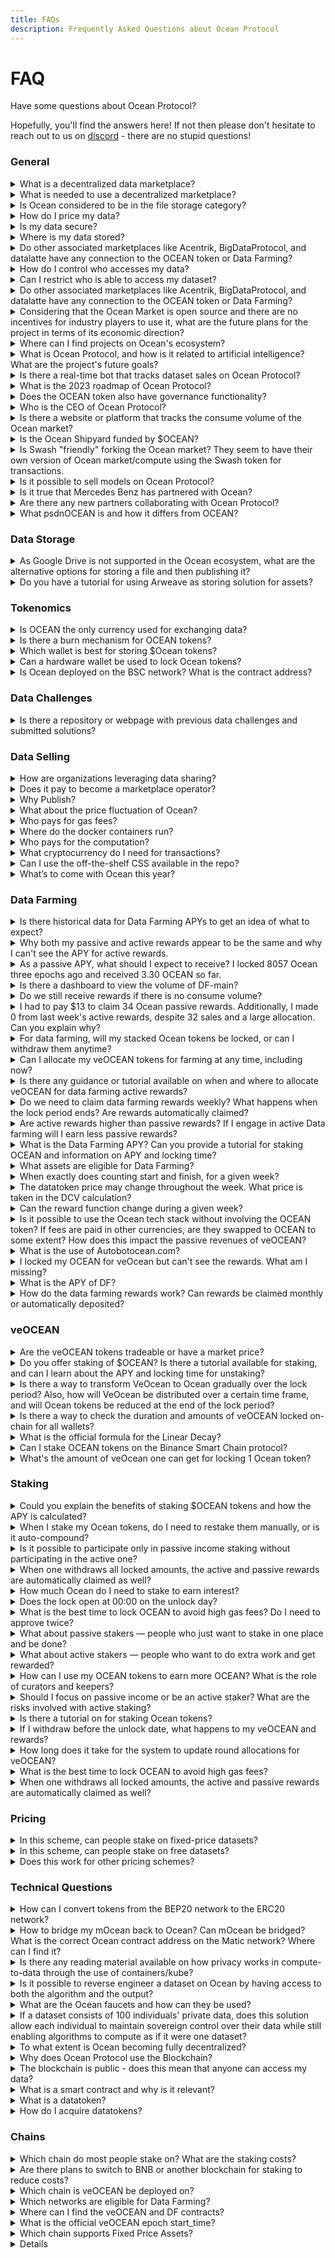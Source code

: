 ```yaml
---
title: FAQs
description: Frequently Asked Questions about Ocean Protocol
---
```


# FAQ

Have some questions about Ocean Protocol?

Hopefully, you'll find the answers here! If not then please don't hesitate to reach out to us on [discord](https://discord.gg/TnXjkR5) - there are no stupid questions!

### General

<details>

<summary>What is a decentralized data marketplace?</summary>

A data marketplace allows providers to publish data and buyers to consume data. Unlike centralized data marketplaces, decentralized ones give users more control over their data, algorithms, and analytics by minimizing custodianship and providing transparent and immutable records of every transaction. With features such as Compute-to-Data (C2D), data and algorithms can be ingested into secure Docker containers where escapes are avoided, protecting both the data and algorithms.

</details>

<details>

<summary>What is needed to use a decentralized marketplace?</summary>

Users access decentralized marketplaces via Metamask. Metamask is an applet interface that manages unique IDs, generated and controlled fully by the user. These unique IDs (aka Ethereum address) are used to store digital assets such as cryptocurrency, datatokens, NFTs, and other web3 native assets.

A Metamask wallet can easily be set up as a browser extension by going to your browser’s web store for extensions and searching for “MetaMask”. For additional help setting up your MetaMask wallet, watch our short tutorial video and review these instructions on Ocean’s documentation page.

Once a user has Metamask installed and an Ethereum address, they can register, consume, or stake on datasets on Ocean Market.

</details>

<details>

<summary>Is Ocean considered to be in the file storage category?</summary>

No, OCEAN does not store data. When publishing, you are providing the URL (or specs for other types of storage).
  
</details>

<details>

<summary>How do I price my data?</summary>

Ocean gives you two different options for pricing your data - [fixed price](../developers/contracts/pricing-schemas.md#fixed-pricing) or [free](../developers/contracts/pricing-schemas.md#free-pricing). You need to decide what your dataset is worth and how you want to price it. You can change the price but you can’t change the price format (e.g. from fixed to free).

</details>

<details>

<summary>Is my data secure?</summary>

Yes. Ocean Protocol understands that some data is too sensitive to be shared — potentially due to GDPR or other reasons. For these types of datasets, we offer a unique service called [compute-to-data](../developers/compute-to-data/README.md). This enables you to monetize the dataset that sits behind a firewall without ever revealing the raw data to the consumer. For example, researchers and data scientists pay to run their algorithms on the data set, and the computation is performed behind a firewall; all the researchers or data scientists receive is the results generated by their algorithm.

</details>

<details>

<summary>Where is my data stored?</summary>

Ocean does not provide data storage. Users have the choice to [store](../user-guides/asset-hosting/README.md) their data on their own servers, cloud, or decentralized storage. Users need only to provide a URL, an IPFS hash, an Arweave CID, or the on-chain information to the dataset. This is then encrypted as a means to protect access to the dataset.

</details>



<details>

<summary>Do other associated marketplaces like Acentrik, BigDataProtocol, and datalatte have any connection to the OCEAN token or Data Farming?</summary>

Several projects use Ocean-components to power their data marketplaces. If these marketplaces are publicly accessible and indexable by Ocean Protocol, they are included in the data farming rewards program. If the marketplaces are closed and private, which cannot be indexed and tracked, then assets and activities are not part of the data farming program.

</details>

<details>

<summary>How do I control who accesses my data?</summary>

Ocean provides tools for access control, [fine-grained permissions](../developers/fg-permissions.md), passlisting, and blocklisting addresses. Data and AI services can be shared under the conditions set by the owner of the data. There is no central intermediary, which ensures no one can interfere with the transaction and both the publisher and user have transparency.

</details>

<details>

<summary>Can I restrict who is able to access my dataset?</summary>

Yes - Ocean has implemented [fine-grained permissions](../developers/fg-permissions.md). This means that you can create allow and deny lists that restrict access from certain individuals or limit access to particular organizations. \
PS: [Fine-grained permissions](../developers/fg-permissions.md) are not integrated into the Ocean Marketplace.

</details>

<details>

<summary>Do other associated marketplaces like Acentrik, BigDataProtocol, and datalatte have any connection to the OCEAN token or Data Farming?</summary>

Several projects use ocean components to power their data marketplaces. If these marketplaces are publicly accessible and indexable by Ocean Protocol, they are included in the data farming rewards program. If the marketplaces are closed and private, which cannot be indexed and tracked, then assets and activities are not part of the data farming program.

</details>

<details>

<summary>Considering that the Ocean Market is open source and there are no incentives for industry players to use it, what are the future plans for the project in terms of its economic direction?</summary>

The Ocean Market has consistently served as a showcase for the practical application of Ocean technology. Moreover, it has the potential to set a precedent for the development of other marketplaces within the Ocean ecosystem.

However, it's important to note that participants using the Ocean stack are subject to transaction fees, which vary depending on the chosen token, either 0.1% or 0.2%. These fees serve the dual purpose of furthering the development of Ocean technology and facilitating the buy-and-burning of the Ocean token. 
</details>

<details>

<summary>Where can I find projects on Ocean's ecosystem?</summary>

All the ecosystem information is available on the [website](https://oceanprotocol.com/ecosystem).
  
</details>

<details>

<summary>What is Ocean Protocol, and how is it related to artificial intelligence? What are the project's future goals?</summary>

The mission of Ocean is to level the playing field around data & AI. 
AI models need data; Ocean provides tools to help supply, manage, and monetize that data. 
Ocean tokenizes access to data, enabling web3 wallets to hold keys to data, decentralized data exchanges, token-gated APIs, the provenance of data sharing, compute to data, and more. 
The Ocean core team & Ocean community continue to evolve the stack and applications around it, which in turn drives traction.
You can learn more about what we are doing in 2023 in this [blog post](https://blog.oceanprotocol.com/ocean-protocol-update-2023-44ed14510051a).
  
</details>

<details>

<summary>Is there a real-time bot that tracks dataset sales on Ocean Protocol?</summary>

Not to our knowledge. If you find something, please share it with us 🙃
  
</details>

<details>

<summary>What is the 2023 roadmap of Ocean Protocol?</summary>

This [blog post](https://blog.oceanprotocol.com/ocean-protocol-update-2023-44ed14510051) provides the 2023 goals and plans for the Ocean Core team. 
</details>

<details>

<summary>Does the OCEAN token also have governance functionality?</summary>

During the Ocean DAO grants program (2021-2022), the Ocean token was used for community voting and governance. Currently there are no governance functions associated with the Ocean Token. In the future, when there is broader adoption of the Ocean technology and a vibrant community and ecosystem has formed around Ocean, further options for community governance with the Ocean token will be explored.

</details>

<details>

<summary>Who is the CEO of Ocean Protocol?</summary>

Ocean Protocol is an open-source project with no official lead. The protocol is permissionless and all the code and components are available for free. For administrative purposes, there is a limited liability non-profit company registered in Singapore with three directors including Trent McConaghy and Bruce Pon, co-founders of Ocean.
  
</details>


<details>

<summary>Is there a website or platform that tracks the consume volume of the Ocean market?</summary>

Yes there is - the [Autobot](https://autobotocean.com/) one. 

</details>


<details>

<summary>Is the Ocean Shipyard funded by $OCEAN?</summary>
Ocean Shipyard is an early-stage grant program established to fund the next generation of Web3 dApps built on Ocean Protocol. It is made for entrepreneurs looking to build open-source Web3 solutions on Ocean, make valuable data available, build innovations, and create value for the Ocean ecosystem.

More info on the [Shipyard](https://oceanprotocol.com/shipyard) page.

  
</details>

<details>

<summary>Is Swash "friendly" forking the Ocean market? They seem to have their own version of Ocean market/compute using the Swash token for transactions.</summary>

Anyone can fork Ocean Market; the core team encourages this because it drives value to the Ocean ecosystem and OCEAN token. Daimler / Acentrik and deltaDAO are prime examples of forks. Swash has published data assets on Ocean Market. Details: The [Ocean Market](https://github.com/oceanprotocol/market) repo is a permissive open-source license (Apache 2). That code uses Ocean contracts deployed to Eth mainnet and elsewhere. Within hours one can fork Ocean Market code and launch their own data marketplace with their own branding. Ocean Market or the forks can use any token as a unit of exchange, OCEAN or otherwise. Unit-of-exchange is weak for value accrual. Better is *revenue* going to the protocol community; Ocean has that via whenever a datatoken is consumed, 0.1% goes to the Ocean community. Ocean Market is one of many templates for people to build Ocean-powered dApps; all templates are forkable. 
1. Ocean [Templates](https://oceanprotocol.com/templates). 
2. Introducing Ocean Templates [blog post](https://blog.oceanprotocol.com/introducing-ocean-templates-tools-to-build-next-generation-web3-dapps-67b66e519eb1).
3. Ocean Token Model 2023 [blog post](https://blog.oceanprotocol.com/ocean-token-model-2023-2f306932f34a).
  
</details>


<details>

<summary>Is it possible to sell models on Ocean Protocol?</summary>

Yes, you can sell any type of data. Start learning about us through the [documentation](https://docs.oceanprotocol.com/).
  
</details>


<details>

<summary>Is it true that Mercedes Benz has partnered with Ocean?</summary>

Yes 🫢, [here](https://blog.oceanprotocol.com/acentrik-a-decentralized-data-marketplace-for-enterprises-built-on-ocean-protocol-is-now-in-7fb7371e57d4) are a few details.
  
</details>

<details>

<summary>Are there any new partners collaborating with Ocean Protocol?</summary>

Yes 😉 You'll find some details of collaborations on our [blog post](https://blog.oceanprotocol.com/acentrik-a-decentralized-data-marketplace-for-enterprises-built-on-ocean-protocol-is-now-in-7fb7371e57d4). ⁣

  
</details>

<details>

<summary>What psdnOCEAN is and how it differs from OCEAN?</summary>

OCEAN is the main currency of the Ocean network, particularly the Ocean Market. psdnOCEAN is a staking token used for data farming network rewards. By converting OCEAN to psdnOCEAN, users can earn passive staking rewards. psdnOCEAN is not directly affiliated with Ocean Protocol and is operated by an independent entity named H20. Locking contracts for H20 and psdnOCEAN are open source and can be examined publicly. To get psdnOCEAN, users lock their OCEAN and then receive an equivalent amount of psdnOCEAN in return. Although the locking and staking contracts have been audited, users should do their own research and put at risk only the amounts that they are willing to lose. ⁣

  
</details>


### Data Storage

<details>

<summary>As Google Drive is not supported in the Ocean ecosystem, what are the alternative options for storing a file and then publishing it?</summary>

Google Drive is an awesome product, but is designed for file sharing between a small group of users and is not properly working with our architecture. ⁣There are a bunch of other systems you can use that work smoothly with our stack. [Here](https://docs.oceanprotocol.com/developers/storage) are some alternatives.

  
</details>

<details>

<summary>Do you have a tutorial for using Arweave as storing solution for assets?</summary>

You bet we have. [Here](https://docs.oceanprotocol.com/user-guides/asset-hosting/arweave) it is 😎

</details>


### Tokenomics 

<details>

<summary>Is OCEAN the only currency used for exchanging data?</summary>

Ocean Market currently supports only $OCEAN for the exchange of services. Markets such as BDP and Acentrik use another currency for the exchange of services.
  
</details>

<details>

<summary>Is there a burn mechanism for OCEAN tokens?</summary>

A portion of the revenue earned in the Ocean ecosystem is earmarked for buy-and-burn. If the transaction volume on Ocean reaches scale and is broadly adopted to the point where the buy-burn mechanism outruns the emissions of Ocean token, the Ocean token supply would deflate.

</details>


<details>

  
<summary>Which wallet is best for storing $Ocean tokens?</summary>

OCEAN Token is a standard ERC20 token, so any wallet that can hold ERC20 can hold OCEAN as well. However, we always recommend hardware wallet for security reasons ⁣

</details>

<details>

<summary>Can a hardware wallet be used to lock Ocean tokens?</summary>

Yes, either through Metamask (or another software wallet that can connect to a hardware wallet) or through your hardware wallet software - Ledger, Trezor etc. ⁣

</details>

<details>

<summary>Is Ocean deployed on the BSC network? What is the contract address?</summary>

Yes, it's [0xDCe07662CA8EbC241316a15B611c89711414Dd1a](https://bscscan.com/token/0xdce07662ca8ebc241316a15b611c89711414dd1a).

<details>
<summary>What psdnOCEAN is and how it differs from OCEAN?</summary>

OCEAN is the main currency of the Ocean network, particularly the Ocean Market. psdnOCEAN is a staking token used for data farming network rewards. By converting OCEAN to psdnOCEAN, users can earn passive staking rewards. psdnOCEAN is not directly affiliated with Ocean Protocol and is operated by an independent entity named H20. Locking contracts for H20 and psdnOCEAN are open source and can be examined publicly. To get psdnOCEAN, users lock their OCEAN and then receive an equivalent amount of psdnOCEAN in return. Although the locking and staking contracts have been audited, users should do their own research and put at risk only the amounts that they are willing to lose.

</details>


<details>

<summary>Can the Ocean tech stack be used without utilizing the OCEAN token?</summary>

All Ocean modules and components are open-source and freely available to the community. Developers can change the default currency from OCEAN to a different one for their marketplace.
  
</details>


<details>

<summary>When is the next token release scheduled?</summary>

There will not be a next release for the token. To date, all tokens have been [minted](https://blog.oceanprotocol.com/control-over-the-ocean-contract-to-be-revoked-soon-overview-6c5b15be2db ⁣) and approximately 720 million OCEAN are allocated towards data farming and network rewards. 
  
</details>

<details>

<summary>Do other associated marketplaces like Acentrik, BigDataProtocol, and datalatte have any connection to the OCEAN token or Data Farming?</summary>

Several projects use Ocean-components to power their data marketplaces. If these marketplaces are publicly accessible and indexable by Ocean Protocol, they are included in the data farming rewards program. If the marketplaces are closed and private, which cannot be indexed and tracked, then assets and activities are not part of the data farming program.

</details>

<details>

<summary>Does the OCEAN token also have governance functionality?</summary>

During the Ocean DAO grants program (2021-2022), the Ocean token was used for community voting and governance. Currently, there are no governance functions associated with the Ocean Token. In the future, when there is a broader adoption of Ocean technology and a vibrant community and ecosystem has formed around Ocean, further options for community governance with the Ocean token will be explored.
  
</details>

<details>

<summary>How is the fee distribution made, and what is the percentage allocated to burning, rewards, and revenue?</summary>

A portion of the revenue earned in the Ocean ecosystem is earmarked for buy-and-burn. If the transaction volume on Ocean reaches scale and is broadly adopted to the point where the buy-burn mechanism outruns the emissions of Ocean token, the Ocean token supply would deflate. Information about the Ocean token dynamics can be found [here](https://blog.oceanprotocol.com/ocean-token-model-3e4e7af210f9). Also, 5% of Ocean network revenue is assigned for burning.
  
</details>

<details>

<summary>Could you explain the impact of EUROe on the utility of OCEAN? If transactions are made with EUROe within the Gen-X and GAIA-X ecosystem, how does it affect the use and value of OCEAN?</summary>

3rd party markets such as Gaia-X, BDP, and Acentrik may use another currency for the exchange of services. If these marketplaces are publicly accessible, indexable, and abide by the fee structure set out by Ocean Protocol, transaction fees would be remitted back to the Ocean community. These transaction fees would be allocated according to the [plan](https://blog.oceanprotocol.com/ocean-token-model-3e4e7af210f9) set out.
⁣
</details>


<details>

<summary>Does the increasing number of transactions and demand for OCEAN tokens result in a dampening effect due to higher prices?</summary>

$OCEAN token is designed as a utility token, which becomes deflationary when transaction volume reaches scale and exceeds the value of $OCEAN being emitted via Data Farming. Learn more [here](https://blog.oceanprotocol.com/ocean-token-model-3e4e7af210f9). ⁣
  
</details>

<details>

<summary>Is there a stablecoin backed by OCEAN tokens?</summary>

No, there is no stablecoin issued that is backed using $OCEAN.
  
</details>


<summary> Which blockchain network currently has the highest liquidity for Ocean?</summary>

The Ethereum network has the highest liquidity for $OCEAN.
  
</details>

### Data Challenges 

<details>

<summary>Is there a repository or webpage with previous data challenges and submitted solutions?</summary>

You can find a list of past data challenges on our [website](https://oceanprotocol.com/challenges). 
Accessing the submitted solutions is currently a work in progress, with one solution already available for the [Catalunya](https://catalunya.oceanprotocol.com/) challenge.
  
</details>

### Data Selling

<details>

<summary>How are organizations leveraging data sharing?</summary>

For the most part, organizations are leveraging data sharing to benefit from data monetization, however, increasingly organizations are also sharing data in order to boost their progress on sustainability goals. For example, data aggregated from vehicles can not only bring new revenue streams to automotive firms but can also be used to battle pollution.

</details>

<details>

<summary>Does it pay to become a marketplace operator?</summary>

Yes. Marketplace operators benefit from earning commissions on marketplace transactions related to data consumption. Ocean Market is primarily focused on monetizing data however it is also designed to handle the sale of any digital asset or service. As a result, the total addressable market goes way beyond revenues from just selling data. Operating costs for an Ocean-powered marketplace are moderate and the base code is open source and available free of charge under the Apache 2 license.

</details>

<details>

<summary>Why Publish?</summary>

Publishing data, algorithms, and other digital assets and services on an Ocean-powered marketplace offers numerous opportunities to earn on the future revenue streams connected to that data as well as build a lucrative ecosystem that adds value to the published asset. It also allows for the discovery and insights into new use cases and applications of the published asset.

</details>

<details>

<summary>What about the price fluctuation of Ocean?</summary>

Price fluctuation is mitigated through the use of the Ocean backed stable coin H2O.

</details>

<details>

<summary>Who pays for gas fees?</summary>

Gas fees for marketplace transactions are paid by the user initiating the transaction (for publishing, consuming, etc).

</details>

<details>

<summary>Where do the docker containers run?</summary>

Dockers containers can run anywhere. Ocean Market uses a docker run by the Ocean Protocol Foundation OPF); limit: 1 CPU limit / 60 seconds max. NOTE: This means OPF technically has access to data. In the case of a forked Ocean-powered marketplace, the owner of the marketplace must set up a computation environment. If individual users of the marketplace are concerned with security they should be prepared to host both the data and provide compute-to-data services on-premise.

</details>

<details>

<summary>Who pays for the computation?</summary>

The marketplace owner.

</details>

<details>

<summary>What cryptocurrency do I need for transactions?</summary>

The type of cryptocurrencies needed for transactions on the marketplace depends on which network(s) the marketplace is running (Ethereum, Polygon, EWT, BSC, Moonriver, etc.). Regardless of network, users will need to have Ocean tokens as well as the corresponding network token, which is used to pay for gas.

</details>

<details>

<summary>Can I use the off-the-shelf CSS available in the repo?</summary>

The marketplace name, logo, and typeface must be changed by the client. A slight modification would be enough for compliance. For more information consult the READ ME file on [GitHub](https://github.com/oceanprotocol/market#-forking). 

</details>

<details>

<summary>What’s to come with Ocean this year?</summary>

Check out our [roadmap](https://oceanprotocol.com/technology/roadmap) to see what we are currently working on. If you are interested in tracking our progress towards these goals then take a look at our [github](https://github.com/oceanprotocol/).

</details>

### Data Farming

<details>

<summary>Is there historical data for Data Farming APYs to get an idea of what to expect?</summary>

Yes. Just,  Scroll down to the "Data Farming History" Section.
https://df.oceandao.org/activerewards
  
</details>


<details>

<summary>Why both my passive and active rewards appear to be the same and why I can't see the APY for active rewards.</summary>

Passive rewards are distributed relative to your % ownership of veOCEAN.

Active rewards are distributed relative to your ability to curate assets that are driving revenue. If you are able to curate quality assets better than others, you are able to receive a larger % reward.
Therfore, even though the total reward budgets are the same, the way you can earn rewards are not.

APY for active rewards is ~0% at the moment as most assets are not driving sales.

  
</details>

<details>

<summary>As a passive APY, what should I expect to receive? I locked 8057 Ocean three epochs ago and received 3.30 OCEAN so far. </summary>

That's a valid point, and we greatly value your feedback. We are continuously enhancing the Data Farming UI based on input like yours. 

Here's how the frontend logic works: We round your APY to two decimal places. So, if you've locked 8,000 OCEAN for a short period, it's possible to see a near-0% APY. 

To boost your APY, consider locking your OCEAN for a more extended period. It's not only about the amount you lock but also the duration of the lock that matters most. Longer lock periods yield more significant results. You can find further insights in this [document](https://docs.oceanprotocol.com/user-guides/data-farming/how-to-estimate-apy).
  
</details>


<details>

<summary>Is there a dashboard to view the volume of DF-main?</summary>

Yes

[DF Dashboard](https://df.oceandao.org/datafarming) (per round).
[Autobot](https://autobotocean.com/volumes) (historical).

</details>

<details>

<summary>Do we still receive rewards if there is no consume volume?</summary>

Yes, you will still earn Passive Rewards. However, Active rewards need "Data Consume Volume". More info on the [docs](https://docs.oceanprotocol.com/user-guides/data-farming).


</details>

<details>

<summary>I had to pay $13 to claim 34 Ocean passive rewards. Additionally, I made 0 from last week's active rewards, despite 32 sales and a large allocation. Can you explain why?</summary>

The amount of rewards is highly dependent on the locking period. the longer you lock your tokens, the greater the rewards. You can use [this document](https://docs.oceanprotocol.com/user-guides/data-farming/how-to-estimate-apy) to estimate the amount you'll get.

Likely because the sales were small and only 0.01% of sales volume is considered for rewards.

This data and information are well documented on the [Farms](https://df.oceandao.org/datafarming) page.

  
</details>


<details>

<summary>For data farming, will my stacked Ocean tokens be locked, or can I withdraw them anytime?</summary>

Your locked amount cannot be withdrawn before the lock ends. Your rewards in return can be claimed/redeposited whenever you want. If you don't claim, they just stack up. There is no loss.
  
</details>

<details>

<summary>Can I allocate my veOCEAN tokens for farming at any time, including now? </summary>

Allocations happen instantly. ⁣
⁣
However, your allocation power is counted progressively throughout the week and requires you to leave it there for it to work. ⁣
⁣
Learn more by going through the [documentation](https://docs.oceanprotocol.com/rewards/df-veocean). ⁣
  
</details>


<details>

<summary>Is there any guidance or tutorial available on when and where to allocate veOCEAN for data farming active rewards?</summary>

For sure, here is the intro [tutorial](https://docs.oceanprotocol.com/veocean-data-farming/veocean-data-farming-tutorial).
We cannot offer guidance related to where to allocate your tokens, that's your decision. Your tokens, your curated assets.

  
</details>

<details>


<summary>Do we need to claim data farming rewards weekly? What happens when the lock period ends? Are rewards automatically claimed?</summary>

They can be claimed/redeposited whenever you want. If you don't claim, they just stack up. There is no loss.

  
</details>


<details>
<summary>Are active rewards higher than passive rewards?  If I engage in active Data farming will I earn less passive rewards?</summary>

Engaging in active data farming does not diminish your passive rewards. By default, you will receive your passive rewards, and in addition to that, you'll also earn active rewards on top.

You have the flexibility to participate in every available reward stream.
</details>

<details>

<summary>What is the Data Farming APY? Can you provide a tutorial for staking OCEAN and information on APY and locking time?</summary>

Active rewards are dependent on data assets actually making sales for you to receive rewards. If you have veOCEAN allocated to a data asset that doesn't get consumed/has no demand, you do not receive rewards.

[Tutorial](https://docs.oceanprotocol.com/veocean-data-farming/veocean-data-farming-tutorial)

[Calculator](https://autobotocean.com/calculator)

</details>


<details>

<summary>What assets are eligible for Data Farming?</summary>

The data asset may be of any type — dataset (for static URIs), algorithm for Compute-to-Data, or any other Datatoken token-gated system. The data asset may be fixed price or free price. You can find more details in the [DF Background page](../rewards/df-volumedf.md#assets-that-qualify-for-data-farming)

</details>

<details>

<summary>When exactly does counting start and finish, for a given week?</summary>

The counting starts at 00:00 am on Thursday UTC and ends at 11.59 pm UTC on the following Wednesday.

</details>

<details>

<summary>The datatoken price may change throughout the week. What price is taken in the DCV calculation?</summary>

The price is taken at the same time as each consume. E.g. if a data asset has three consumes, where the price was 1 OCEAN when the first consume happened, and the price was 10 OCEAN when the other consumes happened, then the total DCV for the asset is 1 + 10 + 10 = 21.

</details>

<details>

<summary>Can the reward function change during a given week?</summary>

No. At the beginning of a new DF round (DF1, DF2, etc.), rules are laid out, either implicitly if no change from the previous round, or explicitly in a blog post if there are new rules. This is: reward function, bounds, etc. Then teams stake, buy data, consume, etc. LPs are given DF rewards based on staking, DCV, etc. at the end of the week. Overall cycle time is one week.

Caveat: it’s no at least in theory! Sometimes there may be tweaks if there is community consensus or a bug.

</details>


<details>

<summary>Is it possible to use the Ocean tech stack without involving the OCEAN token? If fees are paid in other currencies, are they swapped to OCEAN to some extent? How does this impact the passive revenues of veOCEAN?</summary>

Ocean Market currently supports $OCEAN and $H2O for the exchange of services. Markets such as BDP and Acentrik may use another currency for the exchange of services. If these marketplaces are publicly accessible and indexable by Ocean Protocol, they are included in the data farming rewards program. If the marketplaces are closed and private, which cannot be indexed and tracked, then assets and activities are not part of the data farming program.
  
</details>

<details>


<summary>What is the use of Autobotocean.com?</summary>

Autobotocean.com can be used to explore Ocean-related metrics like $OCEAN locked vs. time, data consume volume, and more.

  
</details>

<details>

<Summary>I locked my OCEAN for veOcean but can't see the rewards. What am I missing?</Summary>

Please hang in there and stay patient, as it can take almost two weeks to receive your first reward. 😊
  
</details>

<details>

<summary>What is the APY of DF?</summary>

You can use [this document](https://docs.oceanprotocol.com/user-guides/data-farming/how-to-estimate-apy) to estimate your APY.
Please keep in mind that the algorithm offers higher incentives for longer lock periods. So, the longer you lock your assets, the greater your rewards will be. Once you go through our documentation, you'll have a better understanding of how it all works.

 
</details>

<details>

<summary>How do the data farming rewards work? Can rewards be claimed monthly or automatically deposited?</summary>

Data Farming serves as the fundamental incentive system within Ocean Protocol, offering diverse opportunities for participants to contribute to the protocol's growth and success. This system is divided into two rewarding streams:

1. Passive Rewards
2. Active Rewards
By actively participating in our available programs, you can earn both passive and active rewards. Your total rewards will be a combination of these two substreams.

The best part is that you have full control over claiming or redepositing your rewards at your convenience. Unclaimed rewards accumulate over time without any loss.

It's important to note that your veOCEAN balance will gradually decrease once you receive it. This decline occurs linearly over time until it reaches the Lock End Date. For instance, when your lock time has reached the halfway point, you will possess 50% of your initial veOCEAN balance. Once your lock time concludes, your veOCEAN balance will reach zero, allowing you to withdraw your OCEAN tokens.

Learn more in the [documentation](https://docs.oceanprotocol.com/rewards/df-veocean).

</details>


### veOCEAN

<details>

<summary>Are the veOCEAN tokens tradeable or have a market price?</summary>

No. They cannot be traded, transferred, or sold. ⁣
⁣
You can delegate veOCEAN to others in order to facilitate farming, however, you need to understand how this works. ⁣
⁣
You can get the necessary info in the [docs](https://docs.oceanprotocol.com/user-guides/data-farming). ⁣

</details>

<details>

<summary>Do you offer staking of $OCEAN? Is there a tutorial available for staking, and can I learn about the APY and locking time for unstaking?</summary>

Absolutely, we've adopted a staking approach similar to veCRV, allowing you to lock your Ocean tokens for veOCEAN to enjoy both passive and active rewards. Here are some handy resources to help you get started:
1. [Tutorial](https://docs.oceanprotocol.com/veocean-data-farming/veocean-data-farming-tutorial)
2. [Estimate your APY](https://docs.oceanprotocol.com/user-guides/data-farming/how-to-estimate-apy)

Feel free to explore these links for step-by-step guidance and insights into maximizing your staking rewards with veOCEAN.

PS: We cannot offer guidance related to where to allocate your tokens, that's your decision. Your tokens, your curated assets.
  
</details>

<details>

<summary>Is there a way to transform VeOcean to Ocean gradually over the lock period? Also, how will VeOcean be distributed over a certain time frame, and will Ocean tokens be reduced at the end of the lock period?</summary>


No, you can't convert your VeOcean to Ocean during the lock period. However, you have the opportunity to earn rewards (in $OCEAN) through active or passive staking. When the lock period concludes, you gain access to all your locked Ocean tokens. You can find additional information about OCEAN emissions [here](https://docs.oceanprotocol.com/veocean-data-farming/emissions-apys). 
It's important to note that you won't lose Ocean tokens by locking them, and they won't be reduced at the end of the lock period. To learn more about VeOcean, check out this [resource](https://docs.oceanprotocol.com/rewards/df-veocean).
  
</details>

<details>

<summary>Is there a way to check the duration and amounts of veOCEAN locked on-chain for all wallets?</summary>


Yes, this information is available. Indeed, there is a technical aspect involved. You'll need to have some technical knowledge because you'll be required to query our subgraph. You can find a working example in our [documentation](https://docs.oceanprotocol.com/developers/subgraph/get-veocean-stats#get-the-veocean-holders-list). Feel free to run the script by clicking on the "run" button.
  
</details>

<details>

<summary>What is the official formula for the Linear Decay?</summary>

The Linear Decay formula for veOCEAN can be expressed as follows in python.

```python
FOUR_YEARS = 60 * 60 * 24 * 7 * 52

veOcean_balance = OCEAN_amount_locked * (your_unlock_timestamp — current_unix_timestamp ) / FOUR_YEARS
```

To learn more about systems driving veOCEAN and Data Farming, please [visit our df-py github repository](https://github.com/oceanprotocol/df-py).

</details>

<details>

<summary>Can I stake OCEAN tokens on the Binance Smart Chain protocol?</summary>

1. veOCEAN exists on the ETH mainnet only. 
2. Data Farming Active Rewards has native multi-chain support.
  
</details>


<details>

<summary>What's the amount of veOcean one can get for locking 1 Ocean token?</summary>

1 veOCEAN if you lock for 4 years. Learn more about VeOCEAN [here](https://docs.oceanprotocol.com/rewards/df-veocean).
  
</details>

### Staking

<details>

<summary>Could you explain the benefits of staking $OCEAN tokens and how the APY is calculated?</summary>

Yes, You can find the details in these resources.⁣
1. [Benefits](https://docs.oceanprotocol.com/rewards/veocean).
2. [Passive Rewards](https://docs.oceanprotocol.com/rewards/df-intro).
3. [Emissions & APYs](https://docs.oceanprotocol.com/rewards/df-emissions-apys).
  
</details>

<details>

<summary>When I stake my Ocean tokens, do I need to restake them manually, or is it auto-compound?</summary>

They are not auto-compounded.

They can be claimed/redeposited whenever you want. If you don't claim, they just stack up. There is no loss.
  
</details>


<details>

<summary>Is it possible to participate only in passive income staking without participating in the active one? </summary>

Yes. You are participating by default in the passive rewards when you lock your Ocean tokens.


</details>

<details>

<summary>When one withdraws all locked amounts, the active and passive rewards are automatically claimed as well?</summary>

No, when the locking period concludes, and you withdraw your tokens, the rewards (passive or active) are not automatically claimed. You must claim them separately. 
  
</details>


<details>

<summary>How much Ocean do I need to stake to earn interest?</summary>

There is no minimum amount. The rewards will depend on the amount you lock.
You will get passive rewards by default when you lock tokens. On top of that, you can get active rewards if you actively participate in the program. Here are some [resources](https://docs.oceanprotocol.com/veocean-data-farming/veocean-data-farming-tutorial).

</details>


<details>

<summary>Does the lock open at 00:00 on the unlock day?</summary>

The lock opens at the time you lock your tokens. 
  
</details>


<details>What is the best time to lock OCEAN to avoid high gas fees? Do I need to approve twice?


<summary>What is the best time to lock OCEAN to avoid high gas fees? Do I need to approve twice? </summary>


When gas prices are low, which you can check [here](https://www.useweb3.xyz/gas), the locking process occurs in two phases. Initially, you must approve the amount you wish to lock, and subsequently, you execute the lock transaction. If you've previously approved the desired amount for locking, there's no need to repeat the approval step. You only need to approve once, unless you intend to lock a higher amount than what you've already approved.

</details>

<details>

<summary>What about passive stakers — people who just want to stake in one place and be done?</summary>

Earnings are passive by default.

</details>

<details>

<summary>What about active stakers — people who want to do extra work and get rewarded?</summary>

Half the DF revenue goes to veOCEAN stake that users can allocate. Allocate well → more \$$.

</details>


<details>

<summary>How can I use my OCEAN tokens to earn more OCEAN? What is the role of curators and keepers?</summary>

"Staking" is similar to Ethereum or Chainlink where it gives you access to passive rewards. You can use OCEAN to access both passive and active rewards in Data Farming and earn more OCEAN.

Yes, there is active work in curating data assets. Both keep growing and you can now use delegation to make active rewards easier to access.

More info [here](https://docs.oceanprotocol.com/user-guides/data-farming).

</details>

<details>


<summary>Should I focus on passive income or be an active staker? What are the risks involved with active staking?</summary>

To optimize your rewards, you can choose to employ both passive and active methods. Passive rewards are automatically earned when you lock your Ocean tokens to acquire veOCEAN. It's crucial to understand that the longer you lock your tokens, the higher your potential rewards can be.

However, it's worth noting that active staking does come with associated costs, such as gas fees, which you will need to cover.

When it comes to active staking, you aren't exposed to additional risks. Your veOCEAN tokens remain securely locked, and your role is to curate datasets by allocating them.

As with any system, inherent risks exist. In terms of the liquidity you provide, rest assured that we have implemented battle-tested contracts, protecting assets worth billions, including veCRV. With this model, there is no liquidity risk, and you are shielded from losing your OCEAN due to Impermanent Loss (IL); your OCEAN tokens are held securely in lock.

More information about [APYs](https://docs.oceanprotocol.com/user-guides/data-farming/how-to-estimate-apy).

  
</details>


<details>

<summary>Is there a tutorial on for staking Ocean tokens?</summary>

Yes, there is one in the [documentation](https://docs.oceanprotocol.com/veocean-data-farming/veocean-data-farming-tutorial).
  
</details>


<details>

<summary>If I withdraw before the unlock date, what happens to my veOCEAN and rewards?</summary>

You can't withdraw before the [unlock date](https://docs.oceanprotocol.com/rewards/df-veocean).

  
</details>


<details>

<summary>How long does it take for the system to update round allocations for veOCEAN?</summary>

Allocations happen instantly.

However, your allocation power is counted progressively throughout the week and requires you to leave them there for it to work.

</details>


<details>

<summary>What is the best time to lock OCEAN to avoid high gas fees?</summary>

When [gas](https://www.useweb3.xyz/gas) is cheap. 

</details>


<details>

<summary>When one withdraws all locked amounts, the active and passive rewards are automatically claimed as well?</summary>

No, when the locking period concludes, and you withdraw your tokens, the rewards (passive or active) are not automatically claimed. You must claim them separately. 

</details>

### Pricing


<details>

<summary>In this scheme, can people stake on fixed-price datasets?</summary>

Yes. They allocate their veOCEAN to datasets. Then DF rewards follow the usual DF formula: DCV \* veOCEAN stake.

</details>

<details>

<summary>In this scheme, can people stake on free datasets?</summary>

Yes. They allocate their veOCEAN to datasets. Then DF rewards follow the usual DF formula: DCV \* veOCEAN stake. Except in this case, although DCV is 0, the gas fees will still count towards calculating rewards.

</details>

<details>

<summary>Does this work for other pricing schemes?</summary>

Yes, from the get-go! It doesn’t matter how data is priced, this works for all schemes.

</details>

### Technical Questions

<details>

<summary>How can I convert tokens from the BEP20 network to the ERC20 network?</summary>

We have a [tutorial](https://docs.oceanprotocol.com/discover/networks/bridges#binance-smart-chain-bsc-bridge) specific for this. Please double-check the addresses and make sure you are using the right smart contracts. ⁣

  
</details>

<details>

<summary>How to bridge my mOcean back to Ocean?  Can mOcean be bridged? What is the correct Ocean contract address on the Matic network? Where can I find it? </summary>

The OCEAN token address on the polygon network is 0x282d8efCe846A88B159800bd4130ad77443Fa1A1. 

Yes, the tokens can be bridged. Please follow this [tutorial](https://docs.oceanprotocol.com/discover/networks/bridges#polygon-ex-matic-bridge) to bridge to/from polygon.
  
</details>

<details>

<summary>Is there any reading material available on how privacy works in compute-to-data through the use of containers/kube?</summary>


I believe you'll find this [resource](https://docs.oceanprotocol.com/developers/compute-to-data/compute-to-data-architecture) highly beneficial.
  
</details>

<details>

<summary>Is it possible to reverse engineer a dataset on Ocean by having access to both the algorithm and the output? </summary>

Not to our knowledge. But please, give it a shot and share the results with us 😄. 

PS: We offer good rewards 😇
  
</details>

<details>
  
<summary>What are the Ocean faucets and how can they be used?</summary>


Ocean offers faucets for every test network where the smart contracts are deployed. These faucets provide test Ocean tokens, allowing you to experiment with various functionalities of the platform. It's important to note that the tokens on these networks do not have any real-world value and are exclusively intended for testing purposes. Here are the faucets available:

1. [Goerli](https://faucet.goerli.oceanprotocol.com/) 
2. [Mumbai](https://faucet.mumbai.oceanprotocol.com/)
3. [Sepolia](https://faucet.sepolia.oceanprotocol.com/)

</details>

<details>

<summary>If a dataset consists of 100 individuals' private data, does this solution allow each individual to maintain sovereign control over their data while still enabling algorithms to compute as if it were one dataset?</summary>

Each individual could publish their dataset themselves, to get a data NFT. From the data NFT, they can mint datatokens which are to access the data. They have sovereign control over this, as hold the keys to the data NFTs and datatokens, and have great flexibility in how to give others access. For example, they could send a datatoken to a DAO for the DAO can manage. Or they could grant datatoken-minting permissions to the DAO. The DAO could use this to assemble a dataset across 100 individuals. ⁣
⁣
Learn more about Data NFTs on the [Docs](https://docs.oceanprotocol.com/developers/contracts/data-nfts).

  
</details>

<details>

<summary>To what extent is Ocean becoming fully decentralized?</summary>

To be fully decentralized means no single point of control, at any level of the stack. The OCEAN token is already fully decentralized. The Ocean core tech stack is already fully decentralized too: smart contracts on permissionless chains, and anyone can run support middleware. The Data Farming incentives program has some centralized components; we aim to decentralize those in the next 12-24 months. ⁣
1. Details about the [Ocean Token](https://blog.oceanprotocol.com/control-over-the-ocean-contract-to-be-revoked-soon-overview-6c5b15be2db).
2. Details about the [core stack](https://blog.oceanprotocol.com/oceans-on-ethereum-mainnet-ba9be1aee0ce⁣).
3. Details about [Data Farming](https://blog.oceanprotocol.com/oceandao-is-going-fully-decentralized-and-autonomous-cb4b725e0360⁣).
  
</details>

<details>

<summary>Why does Ocean Protocol use the Blockchain?</summary>

For both providers and consumers of data, blockchain is a superior substrate for building applications. Blockchain allows business logic to be instantiated in a network and triggered by the users, without intermediaries. This innovation promises lower transaction costs, higher security, more control, fewer errors, and more transparency & auditability.

</details>

<details>

<summary>The blockchain is public - does this mean that anyone can access my data?</summary>

No one is able to access data via the blockchain without purchasing access (with the datatoken) through the smart contract. Ocean smart contracts encrypt the URL to the dataset before it is published on the blockchain. This means that only the encrypted URL will be queryable in the public blockchain. Ocean technology facilitates data access to the consumer via a proxy (Ocean Provider) and the unencrypted URL is never exposed.

</details>

<details>

<summary>What is a smart contract and why is it relevant?</summary>

The blockchain can do more than just store information - it can also run code. A smart contract is an executable script that runs on the blockchain, with no intermediary, and is fully transparent and auditable by anyone. In Ocean, smart contracts facilitate access to data and AI if the access conditions set out by the publisher are fulfilled.

</details>

<details>

<summary>What is a datatoken?</summary>

A datatoken is an access token to datasets and services published in the Ocean ecosystem. Datatokens can be purchased via the Ocean Market or on a decentralized crypto exchange. If a consumer wishes to access a dataset, they must acquire the datatoken and then exchange the datatoken for access to the dataset.

</details>

<details>

<summary>How do I acquire datatokens?</summary>

Datatokens can be acquired and traded in Ocean Market. There are several ways to acquire data tokens. Data publishers can acquire datatokens by publishing datasets and then receiving the generated datatokens.

Consumers can click "buy" on an asset in Ocean Market to buy and redeem a datatoken in exchange for access to a dataset.

Datatokens can also be sent from anyone who holds a datatoken for a particular asset.

</details>

### Chains

<details>

<summary> Which chain do most people stake on? What are the staking costs? </summary>

You can only "stake" via eth mainnet.

Data Farming Active Rewards has multi-chain support and you can farm assets on any chain.
  
</details>

<details>

<summary>Are there plans to switch to BNB or another blockchain for staking to reduce costs?</summary>


I'm sorry, but for now, all the earnings for veOCEAN holders can only be claimed on the Ethereum mainnet. We don't have immediate plans to add another chain for VeOcean staking at the moment. However, it's important to note that to be eligible for Data Farming, data assets for DFing can be published on various networks where Ocean Protocol is deployed in production, including ETH Mainnet and Polygon, among others. You can find more information about this in the [documentation](https://docs.oceanprotocol.com/rewards/df-veocean#veocean-earnings).
  
</details>

<details>

<summary>Which chain is veOCEAN be deployed on?</summary>

[veOCEAN & DF](https://github.com/oceanprotocol/contracts/tree/main/contracts/ve) core contracts are deployed on Ethereum mainnet and allow users to allocate veOCEAN tokens to any asset, on any chain.

</details>

<details>

<summary>Which networks are eligible for Data Farming?</summary>

Data assets for DF may published in any network where Ocean’s deployed in production: Eth Mainnet, Polygon, BSC, and more.

You can find a list of [all supported chains here](networks/README.md).

</details>

<details>

<summary>Where can I find the veOCEAN and DF contracts?</summary>

They are deployed on the Ethereum mainnet, alongside other Ocean contract deployments. You can find the [full list of contracts here](https://github.com/oceanprotocol/contracts/blob/main/addresses/address.json).

</details>

<details>

<summary>What is the official veOCEAN epoch start_time?</summary>

veFeeDistributor has a start\_time of 1663804800 (Thu Sep 22 2022 00:00:00).

</details>

<details>

<summary>Which chain supports Fixed Price Assets?</summary>

You can publish Fixed Price Assets to any chain that Ocean supports

</details>

<details>


<details>

<summary>Can I farm on other chains then Ethereum?</summary>

1. veOCEAN exists on ETH mainnet only. 
2. Data Farming Active Rewards has native multi-chain support.
  
</details>


### Ocean Protocol Ambassadors 

<details>

<summary>How can I become an ambassador for Ocean Protocol?</summary>

To become a member of the Ambassador Program, follow these steps: 
1. Join Ocean Protocol's Discord server
2. Join the Discord channel called #treasure-hunter. 
3. Access the application form: "[Apply](https://discord.com/channels/612953348487905282/1133478278531911790) to use this channel."
4. Answer the questions in the application form. 
5. Once you've completed the application process, you can start earning experience points (XP) by actively engaging in discussions on various topics related to the Ocean Protocol.
  
</details>


<details>

<summary>Can I earn money if I become an ambassador for Ocean Protocol?</summary>

Yes, the Ocean Protocol Ambassador Program rewards contributors with weekly bounties and discretionary grants for growing the Ocean Protocol communtiy worldwide

</details>

<details>

<summary>How rewarding is the ambassador program currently? Is it worth getting involved?</summary>

The rewards vary depending on your goals, as they come in various forms. To begin with, there are financial incentives. Furthermore, you gain access to a team of proficient specialists who can aid in enhancing your skills. Valuable networking opportunities also constitute a substantial advantage.
  
</details>

### Reach out to us 

<details>

<summary>Who is the right person to talk to regarding a marketing proposal or collaboration?</summary>

For partnerships, please fill in this [form](https://docs.google.com/forms/d/e/1FAIpQLSdBz7cblsz5yuOKMVoPVfK0Pp1Xuqjwner1kCkRibIIbYMe-w/viewform). 
One member of our team will reach out to you 🤝
  
</details>